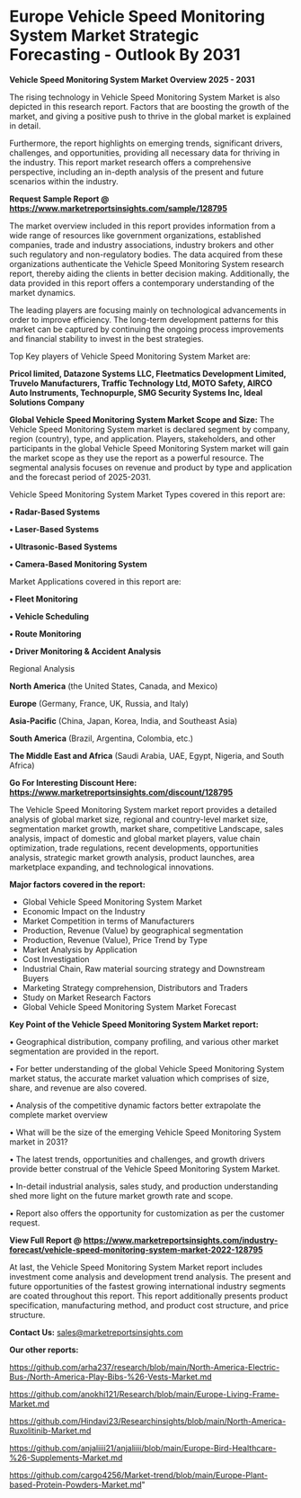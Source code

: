  # Europe Vehicle Speed Monitoring System Market Strategic Forecasting - Outlook By 2031

<Strong> Vehicle Speed Monitoring System Market Overview 2025 - 2031</strong>

The rising technology in Vehicle Speed Monitoring System Market is also depicted in this research report. Factors that are boosting the growth of the market, and giving a positive push to thrive in the global market is explained in detail.

Furthermore, the report highlights on emerging trends, significant drivers, challenges, and opportunities, providing all necessary data for thriving in the industry. This report market research offers a comprehensive perspective, including an in-depth analysis of the present and future scenarios within the industry.

<strong>Request Sample Report @ <a href=https://www.marketreportsinsights.com/sample/128795>https://www.marketreportsinsights.com/sample/128795</a></strong>

The market overview included in this report provides information from a wide range of resources like government organizations, established companies, trade and industry associations, industry brokers and other such regulatory and non-regulatory bodies. The data acquired from these organizations authenticate the Vehicle Speed Monitoring System research report, thereby aiding the clients in better decision making. Additionally, the data provided in this report offers a contemporary understanding of the market dynamics.

The leading players are focusing mainly on technological advancements in order to improve efficiency. The long-term development patterns for this market can be captured by continuing the ongoing process improvements and financial stability to invest in the best strategies.

Top Key players of Vehicle Speed Monitoring System Market are:

<strong>Pricol limited, Datazone Systems LLC, Fleetmatics Development Limited, Truvelo Manufacturers, Traffic Technology Ltd, MOTO Safety, AIRCO Auto Instruments, Technopurple, SMG Security Systems Inc, Ideal Solutions Company</strong>

<strong><b>Global Vehicle Speed Monitoring System Market Scope and Size:</b></strong>
The Vehicle Speed Monitoring System market is declared segment by company, region (country), type, and application. Players, stakeholders, and other participants in the global Vehicle Speed Monitoring System market will gain the market scope as they use the report as a powerful resource. The segmental analysis focuses on revenue and product by type and application and the forecast period of 2025-2031.

Vehicle Speed Monitoring System Market Types covered in this report are:

<strong>• Radar-Based Systems

• Laser-Based Systems

• Ultrasonic-Based Systems

• Camera-Based Monitoring System</strong>

Market Applications covered in this report are:

<strong>• Fleet Monitoring

• Vehicle Scheduling

• Route Monitoring

• Driver Monitoring & Accident Analysis</strong> 

Regional Analysis

<strong>North America</strong> (the United States, Canada, and Mexico)

<strong>Europe</strong> (Germany, France, UK, Russia, and Italy)

<strong>Asia-Pacific</strong> (China, Japan, Korea, India, and Southeast Asia)

<strong>South America</strong> (Brazil, Argentina, Colombia, etc.)

<strong>The Middle East and Africa</strong> (Saudi Arabia, UAE, Egypt, Nigeria, and South Africa)

<strong>Go For Interesting Discount Here: <a href=https://www.marketreportsinsights.com/discount/128795>https://www.marketreportsinsights.com/discount/128795</a></strong>

The Vehicle Speed Monitoring System market report provides a detailed analysis of global market size, regional and country-level market size, segmentation market growth, market share, competitive Landscape, sales analysis, impact of domestic and global market players, value chain optimization, trade regulations, recent developments, opportunities analysis, strategic market growth analysis, product launches, area marketplace expanding, and technological innovations.

<strong><b>Major factors covered in the report:</b></strong>
<ul>
  <li>Global Vehicle Speed Monitoring System Market </li>
  <li>Economic Impact on the Industry</li>
  <li>Market Competition in terms of Manufacturers</li>
  <li>Production, Revenue (Value) by geographical segmentation</li>
  <li>Production, Revenue (Value), Price Trend by Type</li>
  <li>Market Analysis by Application</li>
  <li>Cost Investigation</li>
  <li>Industrial Chain, Raw material sourcing strategy and Downstream Buyers</li>
  <li>Marketing Strategy comprehension, Distributors and Traders</li>
  <li>Study on Market Research Factors</li>
  <li>Global Vehicle Speed Monitoring System Market Forecast</li>
</ul>

<strong><b>Key Point of the Vehicle Speed Monitoring System Market report:</b></strong>

• Geographical distribution, company profiling, and various other market segmentation are provided in the report.

• For better understanding of the global Vehicle Speed Monitoring System market status, the accurate market valuation which comprises of size, share, and revenue are also covered.

• Analysis of the competitive dynamic factors better extrapolate the complete market overview

• What will be the size of the emerging Vehicle Speed Monitoring System market in 2031?

• The latest trends, opportunities and challenges, and growth drivers provide better construal of the Vehicle Speed Monitoring System Market.

• In-detail industrial analysis, sales study, and production understanding shed more light on the future market growth rate and scope.

• Report also offers the opportunity for customization as per the customer request.

<strong><b>View Full Report @ <a href=https://www.marketreportsinsights.com/industry-forecast/vehicle-speed-monitoring-system-market-2022-128795>https://www.marketreportsinsights.com/industry-forecast/vehicle-speed-monitoring-system-market-2022-128795</a></b></strong>


At last, the Vehicle Speed Monitoring System Market report includes investment come analysis and development trend analysis. The present and future opportunities of the fastest growing international industry segments are coated throughout this report. This report additionally presents product specification, manufacturing method, and product cost structure, and price structure.

<strong>Contact Us:</strong>
sales@marketreportsinsights.com

<strong>Our other reports:</strong>

<a href=https://github.com/arha237/research/blob/main/North-America-Electric-Bus-/North-America-Play-Bibs-%26-Vests-Market.md>https://github.com/arha237/research/blob/main/North-America-Electric-Bus-/North-America-Play-Bibs-%26-Vests-Market.md</a>

<a href=https://github.com/anokhi121/Research/blob/main/Europe-Living-Frame-Market.md>https://github.com/anokhi121/Research/blob/main/Europe-Living-Frame-Market.md</a>

<a href=https://github.com/Hindavi23/Researchinsights/blob/main/North-America-Ruxolitinib-Market.md>https://github.com/Hindavi23/Researchinsights/blob/main/North-America-Ruxolitinib-Market.md</a>

<a href=https://github.com/anjaliiii21/anjaliiii/blob/main/Europe-Bird-Healthcare-%26-Supplements-Market.md>https://github.com/anjaliiii21/anjaliiii/blob/main/Europe-Bird-Healthcare-%26-Supplements-Market.md</a>

<a href=https://github.com/cargo4256/Market-trend/blob/main/Europe-Plant-based-Protein-Powders-Market.md>https://github.com/cargo4256/Market-trend/blob/main/Europe-Plant-based-Protein-Powders-Market.md</a>"
